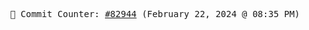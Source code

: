 <p align="center">
    <samp>
        📮 Commit Counter: <a href="https://github.com/Javascript-void0/Javascript-void0/commits/main">#82944</a> (February 22, 2024 @ 08:35 PM)
    </samp>
</p>